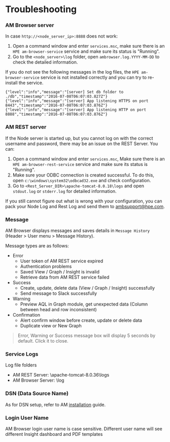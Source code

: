 
# Troubleshooting

### AM Browser server
In case `http://<node_server_ip>:8888` does not work:

1.	Open a command window and enter `services.msc`, make sure there is an `HPE am-browser-service` service and make sure its status is "Running".
2.	Go to the `<node_server>\log` folder, open `ambrowser.log.YYYY-MM-DD` to check the detailed information.

If you do not see the following messages in the log files, the `HPE am-browser-service` service is not installed correctly and you can try to re-install the service.

```
{"level":"info","message":"[server] Set db folder to ./db","timestamp":"2016-07-08T06:07:03.827Z"}
{"level":"info","message":"[server] App listening HTTPS on port 8443","timestamp":"2016-07-08T06:07:03.876Z"}
{"level":"info","message":"[server] App listening HTTP on port 8888","timestamp":"2016-07-08T06:07:03.876Z"}
```

### AM REST server

If the Node server is started up, but you cannot log on with the correct username and password, there may be an issue on the REST Server. You can:

1.	Open a command window and enter `services.msc`, Make sure there is an `HPE am-browser-rest-service` service and make sure its status is "Running".
2.	Make sure your ODBC connection is created successful. To do this, open `c:\windows\system32\odbcad32.exe` and check configuration.
3.	Go to `<Rest_Server_DIR>\apache-tomcat-8.0.18\logs` and open `stdout.log` or `stderr.log` for detailed information.

If you still cannot figure out what is wrong with your configuration, you can pack your Node Log and Rest Log and send them to ambsupport@hpe.com.

### Message

AM Browser displays messages and saves details in `Message History` (Header > User menu > Message History). 

Message types are as follows:

- Error
    - User token of AM REST service expired
    - Authentication problems
    - Saved View / Graph / Insight is invalid
    - Retrieve data from AM REST service failed
- Success
    - Create, update, delete data (View / Graph / Insight) successfully
    - Send message to Slack successfully
- Warning
    - Preview AQL in Graph module, get unexpected data (Column between head and row inconsistent)
- Confirmation
    - Alert confirm window before create, update or delete data
    - Duplicate view or New Graph

> Error, Warning or Success message box will display 5 seconds by default. Click it to close.

### Service Logs
Log file folders

- AM REST Server: <am-browser-rest>\apache-tomcat-8.0.36\logs
- AM Browser Server: <am-browser>\log

### DSN (Data Source Name)
As for DSN setup, refer to AM [installation](installation) guide.

### Login User Name
AM Browser login user name is case sensitive. Different user name will see different Insight dashboard and PDF templates

